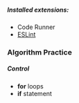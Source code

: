 ##### Installed extensions:
* Code Runner
* [ESLint](https://marketplace.visualstudio.com/items?itemName=dbaeumer.vscode-eslint)
### Algorithm Practice
##### Control 
* **for** loops
* **if** statement


<!--stackedit_data:
eyJoaXN0b3J5IjpbMTMwNzczOTYyMl19
-->